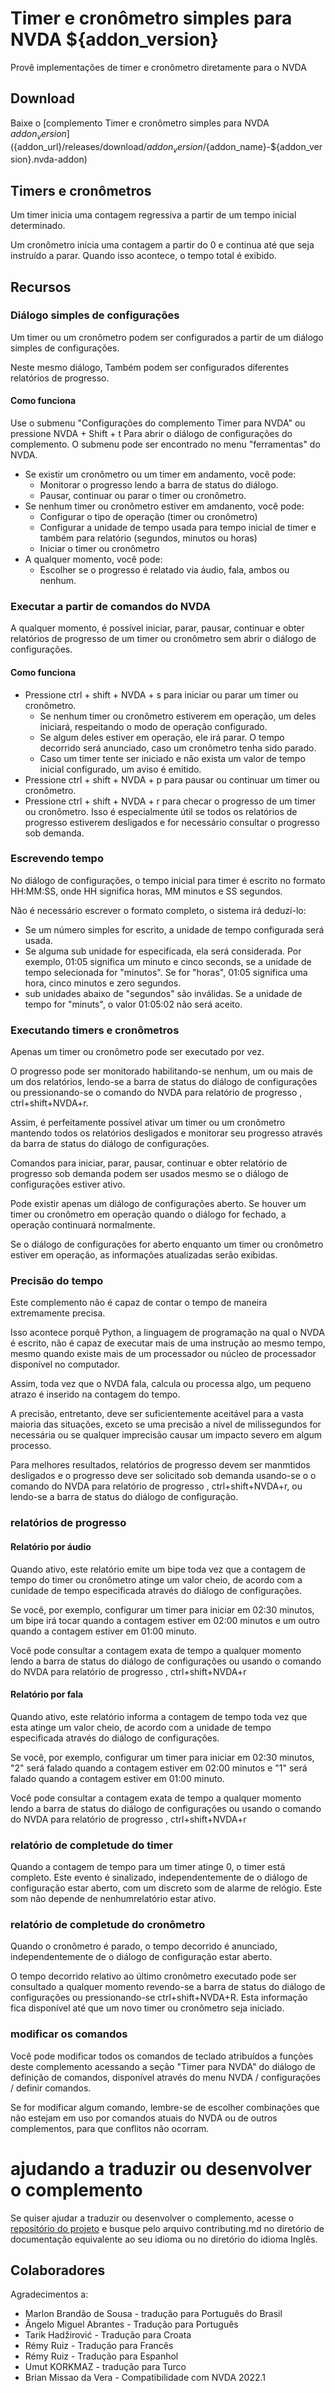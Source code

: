 # Timer e cronômetro simples para NVDA ${addon_version}

Provê implementações de timer e cronômetro diretamente para o NVDA

## Download

Baixe o [complemento Timer e cronômetro simples para NVDA ${addon_version}](${addon_url}/releases/download/${addon_version}/${addon_name}-${addon_version}.nvda-addon)

## Timers e cronômetros

Um timer inicia uma contagem regressiva a partir de um tempo inicial determinado.

Um cronômetro inicia uma contagem a partir do 0 e continua até que seja instruído a parar. Quando isso acontece, o tempo total é exibido.

## Recursos

### Diálogo simples de configurações

Um timer ou um cronômetro podem ser configurados a partir de um diálogo simples de configurações.

Neste mesmo diálogo, Também podem ser configurados diferentes relatórios de progresso.

#### Como funciona

Use o submenu  "Configurações do complemento Timer para NVDA" ou pressione  NVDA + Shift + t Para abrir o diálogo de configurações do complemento.
O submenu pode ser encontrado no menu "ferramentas" do NVDA.

* Se existir um cronômetro ou um timer em andamento, você pode:
    * Monitorar o progresso lendo a barra de status do diálogo.
    * Pausar, continuar ou parar o timer ou cronômetro.
* Se nenhum timer ou cronômetro estiver em amdanento, você pode:
    * Configurar o tipo de operação (timer ou cronômetro)
    * Configurar a unidade de tempo usada para tempo inicial de timer e também para relatório (segundos, minutos ou horas)
    * Iniciar o timer ou cronômetro
* A qualquer momento, você pode:
    * Escolher se o progresso é relatado via áudio, fala, ambos ou nenhum.

### Executar a partir de comandos do NVDA

A qualquer momento, é possível iniciar, parar, pausar, continuar e obter relatórios de progresso     de um timer ou cronômetro sem abrir o diálogo de configurações.

#### Como funciona

* Pressione ctrl + shift + NVDA + s para iniciar ou parar um timer ou cronômetro.
    * Se nenhum timer ou cronômetro estiverem em operação, um deles iniciará, respeitando o modo de operação configurado.
    * Se algum deles estiver em operação, ele irá parar. O tempo decorrido será anunciado, caso um cronômetro tenha sido parado.
    * Caso um timer tente ser iniciado e não exista um valor de tempo inicial configurado, um aviso é emitido.
* Pressione ctrl + shift + NVDA + p para pausar ou continuar um timer ou cronômetro.
* Pressione ctrl + shift + NVDA + r para checar o progresso de um timer ou cronômetro. Isso é especialmente útil se todos os relatórios de progresso estiverem desligados e for necessário consultar o progresso sob demanda.

### Escrevendo tempo

No diálogo de configurações, o tempo inicial para timer é escrito no formato HH:MM:SS, onde HH significa horas, MM minutos e SS segundos.

Não é necessário escrever o formato completo, o sistema irá deduzí-lo:

* Se um número simples for escrito, a unidade de tempo configurada será usada.
* Se alguma sub unidade for especificada, ela será considerada. Por exemplo, 01:05 significa um minuto  e cinco seconds, se a unidade de tempo selecionada for "minutos".
Se for "horas", 01:05 significa uma hora, cinco minutos e zero segundos.
* sub unidades abaixo de "segundos" são inválidas. Se a unidade de tempo for "minuts", o valor 01:05:02 não será aceito.

### Executando timers e cronômetros

Apenas um timer ou cronômetro pode ser executado por vez.

O progresso pode ser monitorado habilitando-se nenhum, um ou mais de um dos relatórios, lendo-se a barra de status do diálogo de configurações ou pressionando-se o comando do NVDA para relatório de progresso , ctrl+shift+NVDA+r.

Assim, é perfeitamente possível ativar um timer ou um cronômetro mantendo todos os relatórios desligados e monitorar seu progresso através da barra de status do diálogo de configurações.

Comandos para iniciar, parar, pausar, continuar e obter relatório de progresso sob demanda podem ser usados mesmo se o diálogo de configurações estiver ativo.

Pode existir apenas um diálogo de configurações aberto. Se houver um timer ou cronômetro em operação quando o diálogo for fechado, a operação continuará normalmente.

Se o diálogo de configurações for aberto enquanto um timer ou cronômetro estiver em operação, as informações atualizadas serão exibidas.

### Precisão do tempo

Este complemento não é capaz de contar o tempo de maneira extremamente precisa.

Isso acontece porquê Python, a linguagem de programação na qual o NVDA é escrito, não é capaz de executar mais de uma instrução ao mesmo tempo, mesmo quando existe mais de um processador ou núcleo de processador disponível no computador.

Assim, toda vez que o NVDA fala, calcula ou processa algo, um pequeno atrazo é inserido na contagem do tempo.

A precisão, entretanto, deve ser suficientemente aceitável para a vasta maioria das situações, exceto se uma precisão a nível de milissegundos for necessária ou se qualquer imprecisão causar um impacto severo em algum processo.

Para melhores resultados, relatórios de progresso devem ser manmtidos desligados e o progresso deve ser solicitado sob demanda usando-se o o comando do NVDA para relatório de progresso , ctrl+shift+NVDA+r, ou lendo-se a barra de status do diálogo de configuração.

### relatórios de progresso

#### Relatório por áudio

Quando ativo, este relatório emite um bipe toda vez que a contagem de tempo do timer ou cronômetro atinge um valor cheio, de acordo com a cunidade de tempo especificada através do diálogo de configurações. 

Se você, por exemplo, configurar um timer para iniciar em 02:30 minutos, um bipe irá tocar quando a contagem estiver em 02:00 minutos e um outro quando a contagem estiver em 01:00 minuto.

Você pode consultar a contagem exata de tempo a qualquer momento lendo a barra de status do diálogo de configurações ou usando o comando do NVDA para relatório de progresso , ctrl+shift+NVDA+r

#### Relatório por fala

Quando ativo, este relatório  informa a contagem de tempo toda vez que esta atinge um valor cheio, de acordo com a unidade de tempo especificada através do diálogo de configurações. 

Se você, por exemplo, configurar um timer para iniciar em 02:30 minutos, "2" será falado quando a contagem estiver em 02:00 minutos e "1" será falado quando a contagem estiver em 01:00 minuto.

Você pode consultar a contagem exata de tempo a qualquer momento lendo a barra de status do diálogo de configurações ou usando o comando do NVDA para relatório de progresso , ctrl+shift+NVDA+r

### relatório de completude do timer

Quando a contagem de tempo para um timer atinge 0, o timer está completo. Este evento é sinalizado, independentemente de o diálogo de configuração estar aberto, com um discreto som de alarme de relógio. Este som não depende de nenhumrelatório estar ativo.

### relatório de completude do cronômetro

Quando o cronômetro é parado, o tempo decorrido é anunciado, independentemente de o diálogo de configuração estar aberto.

O tempo decorrido relativo ao último cronômetro executado pode ser consultado a qualquer momento revendo-se a barra de status do diálogo de configurações ou pressionando-se ctrl+shift+NVDA+R. Esta informação fica disponível até que um novo timer ou cronômetro seja iniciado.

### modificar os comandos

Você pode modificar todos os comandos de teclado atribuídos a funções deste complemento acessando a seção "Timer para NVDA" do diálogo de definição de comandos, disponível através do menu NVDA / configurações / definir comandos.

Se for modificar algum comando, lembre-se de escolher combinações que não estejam em uso por comandos atuais do NVDA ou de outros complementos, para que conflitos não ocorram.

# ajudando a traduzir ou desenvolver o complemento

Se quiser ajudar a traduzir ou desenvolver o complemento, acesse o [repositório do projeto](${addon_url}) e busque pelo arquivo contributing.md no diretório de documentação equivalente ao seu idioma ou no diretório do idioma Inglês.

## Colaboradores

Agradecimentos a:

* Marlon Brandão de Sousa - tradução para Português do Brasil
* Ângelo Miguel Abrantes - Tradução para Português
* Tarik Hadžirović - Tradução para Croata
* Rémy Ruiz - Tradução para Francês
* Rémy Ruiz - Tradução para Espanhol
* Umut KORKMAZ - tradução para Turco
* Brian Missao da Vera - Compatibilidade com NVDA 2022.1
